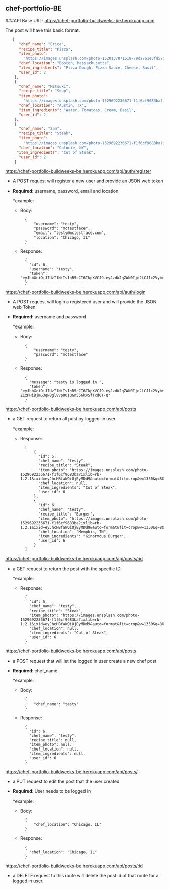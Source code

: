 ## chef-portfolio-BE

###API Base URL: https://chef-portfolio-buildweeks-be.herokuapp.com

The post will have this basic format:

```json
   {
      "chef_name": "Erica",
      "recipe_title": "Pizza",
      "item_photo":
        "https://images.unsplash.com/photo-1528137871618-79d2761e3fd5?ixlib=rb-1.2.1&ixid=eyJhcHBfaWQiOjEyMDd9&auto=format&fit=crop&w=1350&q=80",
      "chef_location": "Boston, Massachusetts",
      "item_ingredients": "Pizza Dough, Pizza Sauce, Cheese, Basil",
      "user_id": 2
    },
    {
      "chef_name": "Mitsuki",
      "recipe_title": "Soup",
      "item_photo":
        "https://images.unsplash.com/photo-1529692236671-f1f6cf9683ba?ixlib=rb-1.2.1&ixid=eyJhcHBfaWQiOjEyMDd9&auto=format&fit=crop&w=1350&q=80",
      "chef_location": "Austin, TX",
      "item_ingredients": "Water, Tomatoes, Cream, Basil",
      "user_id": 2
    },
    {
      "chef_name": "Sam",
      "recipe_title": "Steak",
      "item_photo":
        "https://images.unsplash.com/photo-1529692236671-f1f6cf9683ba?ixlib=rb-1.2.1&ixid=eyJhcHBfaWQiOjEyMDd9&auto=format&fit=crop&w=1350&q=80",
      "chef_location": "Colonie, NY",
     "item_ingredients": "Cut of Steak",
      "user_id": 2
    }
```

https://chef-portfolio-buildweeks-be.herokuapp.com/api/auth/register

- A POST request will register a new user and provide an JSON web token

- <strong>Required</strong>: username, password, email and location

	*example:

	- Body:

			{
				"username": "testy",
				"password": "mctestface",
				"email": "testy@mctestface.com",
				"location": "Chicago, IL"
			}

	- Response:

			{
			  "id": 6,
			  "username": "testy",
			  "token": "eyJhbGciOiJIUzI1NiIsInR5cCI6IkpXVCJ9.eyJzdWJqZWN0Ijo2LCJ1c2VybmFtZSI6InRlc3R5IiwiaWF0IjoxNTY2MzEzMzk5LCJleHAiOjE1NjYzOTk3OTl9.AIQFmgV0DyDshbq1VchMqwbHZ72aVmDSWRWTgdFFyYE"
			}

https://chef-portfolio-buildweeks-be.herokuapp.com/api/auth/login

- A POST request will login a registered user and will provide the JSON web Token.

- <strong>Required</strong>: username and password

	*example:

	- Body:

			{
				"username": "testy",
				"password": "mctestface"
			}

	- Response:

			{
			  "message": "testy is logged in.",
			  "token": "eyJhbGciOiJIUzI1NiIsInR5cCI6IkpXVCJ9.eyJzdWJqZWN0Ijo2LCJ1c2VybmFtZSI6InRlc3R5IiwiaWF0IjoxNTY2MzEzNDQxLCJleHAiOjE1NjYzOTk4NDF9.B0a-Z1zPHiBjmG3qN8glvvp00IQGn556kvSfTxd0T-Q"
			}

https://chef-portfolio-buildweeks-be.herokuapp.com/api/posts

- a GET request to return all post by logged-in user.

	*example:

	- Response:

			[
				{
				  "id": 5,
				  "chef_name": "testy",
				  "recipe_title": "Steak",
				  "item_photo": "https://images.unsplash.com/photo-1529692236671-f1f6cf9683ba?ixlib=rb-1.2.1&ixid=eyJhcHBfaWQiOjEyMDd9&auto=format&fit=crop&w=1350&q=80",
				  "chef_location": null,
				  "item_ingredients": "Cut of Steak",
				  "user_id": 6
				},
				{
				  "id": 6,
				  "chef_name": "testy",
				  "recipe_title": "Burger",
				  "item_photo": "https://images.unsplash.com/photo-1529692236671-f1f6cf9683ba?ixlib=rb-1.2.1&ixid=eyJhcHBfaWQiOjEyMDd9&auto=format&fit=crop&w=1350&q=80",
				  "chef_location": "Memphis, TN",
				  "item_ingredients": "Ginormous Burger",
				  "user_id": 6
				}
			]



https://chef-portfolio-buildweeks-be.herokuapp.com/api/posts/:id

- a GET request to return the post with the specific ID.

	*example:

	- Response:

			{
			  "id": 5,
			  "chef_name": "testy",
			  "recipe_title": "Steak",
			  "item_photo": "https://images.unsplash.com/photo-1529692236671-f1f6cf9683ba?ixlib=rb-1.2.1&ixid=eyJhcHBfaWQiOjEyMDd9&auto=format&fit=crop&w=1350&q=80",
			  "chef_location": null,
			  "item_ingredients": "Cut of Steak",
			  "user_id": 6
			}


https://chef-portfolio-buildweeks-be.herokuapp.com/api/posts

- a POST request that will let the logged in user create a new chef post
- <strong>Required</strong>: chef_name

	*example:

	- Body:

			{
				"chef_name": "testy"
			}

	- Response:

			{
			  "id": 6,
			  "chef_name": "testy",
			  "recipe_title": null,
			  "item_photo": null,
			  "chef_location": null,
			  "item_ingredients": null,
			  "user_id": 6
			}


https://chef-portfolio-buildweeks-be.herokuapp.com/api/posts/

- a PUT request to edit the post that the user created
- <strong>Required</strong>: User needs to be logged in

	*example:

	- Body:

			{
				"chef_location": "Chicago, IL"
			}

	- Response:

			{
			  "chef_location": "Chicago, IL"
			}


https://chef-portfolio-buildweeks-be.herokuapp.com/api/posts/:id

- a DELETE request to this route will delete the post id of that route for a logged in user.
